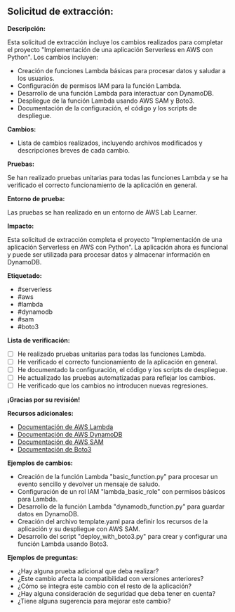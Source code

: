 ## Solicitud de extracción:

**Descripción:**

Esta solicitud de extracción incluye los cambios realizados para completar el proyecto "Implementación de una aplicación Serverless en AWS con Python". Los cambios incluyen:

* Creación de funciones Lambda básicas para procesar datos y saludar a los usuarios.
* Configuración de permisos IAM para la función Lambda.
* Desarrollo de una función Lambda para interactuar con DynamoDB.
* Despliegue de la función Lambda usando AWS SAM y Boto3.
* Documentación de la configuración, el código y los scripts de despliegue.

**Cambios:**

* Lista de cambios realizados, incluyendo archivos modificados y descripciones breves de cada cambio.

**Pruebas:**

Se han realizado pruebas unitarias para todas las funciones Lambda y se ha verificado el correcto funcionamiento de la aplicación en general.

**Entorno de prueba:**

Las pruebas se han realizado en un entorno de AWS Lab Learner.

**Impacto:**

Esta solicitud de extracción completa el proyecto "Implementación de una aplicación Serverless en AWS con Python". La aplicación ahora es funcional y puede ser utilizada para procesar datos y almacenar información en DynamoDB.


**Etiquetado:**

* #serverless
* #aws
* #lambda
* #dynamodb
* #sam
* #boto3

**Lista de verificación:**

* [ ] He realizado pruebas unitarias para todas las funciones Lambda.
* [ ] He verificado el correcto funcionamiento de la aplicación en general.
* [ ] He documentado la configuración, el código y los scripts de despliegue.
* [ ] He actualizado las pruebas automatizadas para reflejar los cambios.
* [ ] He verificado que los cambios no introducen nuevas regresiones.

**¡Gracias por su revisión!**

**Recursos adicionales:**

* [Documentación de AWS Lambda](https://docs.aws.amazon.com/lambda/latest/dg/welcome.html)
* [Documentación de AWS DynamoDB](https://docs.aws.amazon.com/amazondynamodb/latest/developerguide/Welcome.html)
* [Documentación de AWS SAM](https://docs.aws.amazon.com/serverless-application-model/latest/developerguide/welcome.html)
* [Documentación de Boto3](https://boto3.amazonaws.com/latest/index.html)

**Ejemplos de cambios:**

* Creación de la función Lambda "basic_function.py" para procesar un evento sencillo y devolver un mensaje de saludo.
* Configuración de un rol IAM "lambda_basic_role" con permisos básicos para Lambda.
* Desarrollo de la función Lambda "dynamodb_function.py" para guardar datos en DynamoDB.
* Creación del archivo template.yaml para definir los recursos de la aplicación y su despliegue con AWS SAM.
* Desarrollo del script "deploy_with_boto3.py" para crear y configurar una función Lambda usando Boto3.

**Ejemplos de preguntas:**

* ¿Hay alguna prueba adicional que deba realizar?
* ¿Este cambio afecta la compatibilidad con versiones anteriores?
* ¿Cómo se integra este cambio con el resto de la aplicación?
* ¿Hay alguna consideración de seguridad que deba tener en cuenta?
* ¿Tiene alguna sugerencia para mejorar este cambio?

